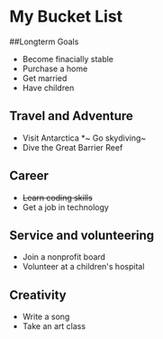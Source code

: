 # My Bucket List

##Longterm Goals
 * Become finacially stable 
 * Purchase a home
 * Get married
 * Have children

## Travel and Adventure
 * Visit Antarctica
 *~ Go skydiving~
 * Dive the Great Barrier Reef
 
## Career
 * ~~Learn coding skills~~
 * Get a job in technology

## Service and volunteering
 * Join a nonprofit board
 * Volunteer at a children's hospital
 
## Creativity
* Write a song
* Take an art class
